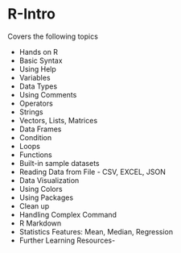 # R-Intro
Covers the following topics
- Hands on R
- Basic Syntax
- Using Help
- Variables
- Data Types
- Using Comments
- Operators
- Strings
- Vectors, Lists, Matrices
- Data Frames
- Condition
- Loops
- Functions
- Built-in sample datasets
- Reading Data from File - CSV, EXCEL, JSON
- Data Visualization
- Using Colors
- Using Packages
- Clean up
- Handling Complex Command
- R Markdown
- Statistics Features: Mean, Median, Regression
- Further Learning Resources- 